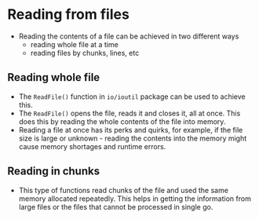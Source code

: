 # Reading from files

* Reading the contents of a file can be achieved in two different ways
  - reading whole file at a time
  - reading files by chunks, lines, etc

## Reading whole file

* The `ReadFile()` function in `io/ioutil` package can be used to achieve this.
* The `ReadFile()` opens the file, reads it and closes it, all at once. This does this by reading the whole contents of the file into memory.
* Reading a file at once has its perks and quirks, for example, if the file size is large or unknown - reading the contents into the memory might cause memory shortages and runtime errors.

## Reading in chunks

* This type of functions read chunks of the file and used the same memory allocated repeatedly. This helps in getting the information from large files or the files that cannot be processed in single go.
